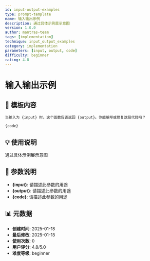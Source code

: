 ```yaml
---
id: input-output-examples
type: prompt-template
name: 输入输出示例
description: 通过具体示例展示意图
version: 1.0.0
author: mantras-team
tags: [implementation]
technique: input_output_examples
category: implementation
parameters: [input, output, code]
difficulty: beginner
rating: 4.8
---
```


# 输入输出示例

## 📝 模板内容

```
当输入为 {input} 时，这个函数应该返回 {output}。你能编写或修复这段代码吗？

{code}
```

## 💡 使用说明

通过具体示例展示意图

## 🎯 参数说明

- **{input}**: 请描述此参数的用途
- **{output}**: 请描述此参数的用途
- **{code}**: 请描述此参数的用途

## 📊 元数据

- **创建时间**: 2025-01-18
- **最后修改**: 2025-01-18
- **使用次数**: 0
- **用户评分**: 4.8/5.0
- **难度等级**: beginner